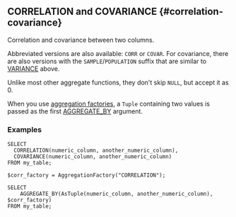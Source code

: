 ## CORRELATION and COVARIANCE {#correlation-covariance}

Correlation and covariance between two columns.

Abbreviated versions are also available: `CORR` or `COVAR`. For covariance, there are also versions with the `SAMPLE`/`POPULATION` suffix that are similar to [VARIANCE](../../aggregation.md#variance) above.

Unlike most other aggregate functions, they don't skip `NULL`, but accept it as 0.

When you use [aggregation factories](../../basic.md#aggregationfactory), a `Tuple` containing two values is passed as the first [AGGREGATE_BY](../../aggregation.md#aggregateby) argument.

### Examples

```yql
SELECT
  CORRELATION(numeric_column, another_numeric_column),
  COVARIANCE(numeric_column, another_numeric_column)
FROM my_table;
```

```yql
$corr_factory = AggregationFactory("CORRELATION");

SELECT
    AGGREGATE_BY(AsTuple(numeric_column, another_numeric_column), $corr_factory)
FROM my_table;
```

